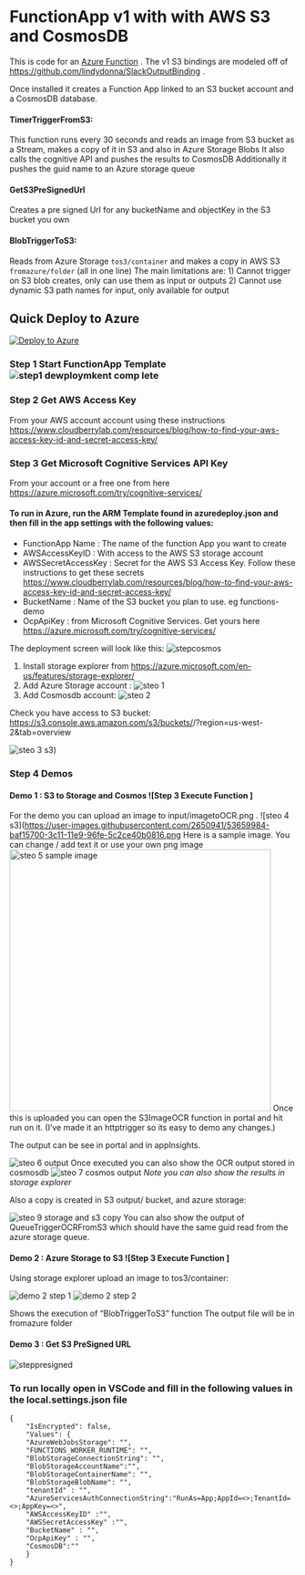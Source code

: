 # FunctionApp v1 with with AWS S3 and CosmosDB 

This is code for an [Azure Function](https://azure.microsoft.com/en-us/services/functions/) .
The v1 S3 bindings are modeled off of https://github.com/lindydonna/SlackOutputBinding . 

Once installed it creates a Function App linked to an S3 bucket account and a CosmosDB database.

#### TimerTriggerFromS3:
This function runs every 30 seconds and reads an image from S3 bucket as a Stream, 
makes a copy of it in S3 and also in Azure Storage Blobs
It also calls the cognitive API and pushes the results to CosmosDB
Additionally it pushes the guid name to an Azure storage queue
 
#### GetS3PreSignedUrl
Creates a pre signed Url for any bucketName and objectKey in the S3 bucket you own

#### BlobTriggerToS3:
Reads from Azure Storage `tos3/container` 
and makes a copy in AWS S3 `fromazure/folder` (all in one line)
    The main limitations are:
    1) Cannot trigger on S3 blob creates, only can use them as input or outputs
    2) Cannot use dynamic S3 path names for input, only available for output


## Quick Deploy to Azure
[![Deploy to Azure](http://azuredeploy.net/deploybutton.svg)](https://azuredeploy.net/)

### Step 1 Start FunctionApp Template ![step1 dewploymkent comp lete](https://user-images.githubusercontent.com/2650941/53660706-5cc57380-3c13-11e9-9d35-dff8a18c3b20.PNG)

### Step 2 Get AWS Access Key 
From your AWS account account using these instructions https://www.cloudberrylab.com/resources/blog/how-to-find-your-aws-access-key-id-and-secret-access-key/ 

### Step 3 Get Microsoft Cognitive Services API Key 
From your account or a free one from here https://azure.microsoft.com/try/cognitive-services/

#### To run in Azure, run the ARM Template found in azuredeploy.json and then fill in the app settings with the following values:
- FunctionApp Name : The name of the function App you want to create
- AWSAccessKeyID : With access to the AWS S3 storage account
- AWSSecretAccessKey : Secret for the AWS S3 Access Key. Follow these instructions to get these secrets https://www.cloudberrylab.com/resources/blog/how-to-find-your-aws-access-key-id-and-secret-access-key/ 
- BucketName : Name of the S3 bucket you plan to use. eg functions-demo
- OcpApiKey : from Microsoft Cognitive Services. Get yours here https://azure.microsoft.com/try/cognitive-services/

The deployment screen will look like this:
![stepcosmos](https://user-images.githubusercontent.com/2650941/53660166-16234980-3c12-11e9-93bd-7114298eba4e.PNG)

1) Install storage explorer from https://azure.microsoft.com/en-us/features/storage-explorer/ 
2) Add Azure Storage account : 
![steo 1](https://user-images.githubusercontent.com/2650941/53659980-ba58c080-3c11-11e9-8159-5c2d55306da2.png)
3) Add Cosmosdb account: 
![steo 2](https://user-images.githubusercontent.com/2650941/53659981-baf15700-3c11-11e9-925c-243997bbd121.png)

Check you have access to S3 bucket: 
https://s3.console.aws.amazon.com/s3/buckets/<bucketname>/?region=us-west-2&tab=overview

![steo 3 s3](https://user-images.githubusercontent.com/2650941/53659982-baf15700-3c11-11e9-9fc5-b021ffcaa191.png))


### Step 4 Demos 

#### Demo 1 : S3 to Storage and Cosmos ![Step 3 Execute Function ]

For the demo you can upload an image to input/imagetoOCR.png . 
![steo 4 s3](https://user-images.githubusercontent.com/2650941/53659984-baf15700-3c11-11e9-96fe-5c2ce40b0816.png
Here is a sample image. You can change / add text it or use your own png image
<img width="459" alt="steo 5 sample image" src="https://user-images.githubusercontent.com/2650941/53659985-baf15700-3c11-11e9-9a60-525fcd8b4896.png">
Once this is uploaded you can open the S3ImageOCR function in portal and hit run on it. 
(I’ve made it an httptrigger so its easy to demo any changes.)

The output can be see in portal and in appInsights.

![steo 6 output](https://user-images.githubusercontent.com/2650941/53659987-baf15700-3c11-11e9-87e0-7ce700f68dbd.png)
Once executed you can also show the OCR output stored in cosmosdb
![steo 7 cosmos output](https://user-images.githubusercontent.com/2650941/53659988-baf15700-3c11-11e9-9129-309c0a5cd746.png)
*Note you can also show the results in storage explorer*

Also a copy is created in S3 output/ bucket, and azure storage:

![steo 9 storage and s3 copy](https://user-images.githubusercontent.com/2650941/53659989-bb89ed80-3c11-11e9-8173-940ad5ce7f93.png)
You can also show the output of QueueTriggerOCRFromS3 which should have the same guid read from the azure storage queue.

#### Demo 2 : Azure Storage to S3 ![Step 3 Execute Function ]
Using storage explorer upload an image to tos3/container:


![demo 2 step 1](https://user-images.githubusercontent.com/2650941/53659978-ba58c080-3c11-11e9-98c0-1ed9e3d9b209.png)
![demo 2 step 2](https://user-images.githubusercontent.com/2650941/53659979-ba58c080-3c11-11e9-9e42-351b001cf4c0.png)
 
Shows the execution of “BlobTriggerToS3” function 
The output file will be in fromazure folder

#### Demo 3 : Get S3 PreSigned URL

![steppresigned](https://user-images.githubusercontent.com/2650941/53660167-16bbe000-3c12-11e9-9f0f-1b79404366e3.PNG)

### To run locally open in VSCode and fill in the following values in the local.settings.json file 
```
{
    "IsEncrypted": false,
    "Values": {
    "AzureWebJobsStorage": "",
    "FUNCTIONS_WORKER_RUNTIME": "",
    "BlobStorageConnectionString": "",
    "BlobStorageAccountName":"",
    "BlobStorageContainerName": "",
    "BlobStorageBlobName": "",
    "tenantId" : "",
    "AzureServicesAuthConnectionString":"RunAs=App;AppId=<>;TenantId=<>;AppKey=<>",
    "AWSAccessKeyID" :"",
    "AWSSecretAccessKey" :"", 
    "BucketName" : "",
    "OcpApiKey" : "",
    "CosmosDB":""
    }
}
```

